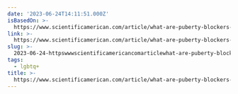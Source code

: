 ```yaml
---
date: '2023-06-24T14:11:51.000Z'
isBasedOn: >-
  https://www.scientificamerican.com/article/what-are-puberty-blockers-and-how-do-they-work/
link: >-
  https://www.scientificamerican.com/article/what-are-puberty-blockers-and-how-do-they-work/
slug: >-
  2023-06-24-httpswwwscientificamericancomarticlewhat-are-puberty-blockers-and-how-do-they-work
tags:
  - lgbtq+
title: >-
  https://www.scientificamerican.com/article/what-are-puberty-blockers-and-how-do-they-work/
---
```


